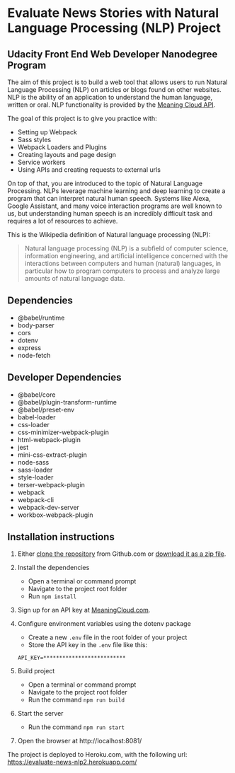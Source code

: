 # Evaluate News Stories with Natural Language Processing (NLP) Project
## Udacity Front End Web Developer Nanodegree Program

The aim of this project is to build a web tool that allows users to run Natural Language Processing (NLP) on articles or blogs found on other websites. NLP is the ability of an application to understand the human language, written or oral. NLP functionality is provided by the [Meaning Cloud API](https://www.meaningcloud.com/products/sentiment-analysis).

The goal of this project is to give you practice with:
- Setting up Webpack
- Sass styles
- Webpack Loaders and Plugins
- Creating layouts and page design
- Service workers
- Using APIs and creating requests to external urls

On top of that, you are introduced to the topic of Natural Language Processing. NLPs leverage machine learning and deep learning to create a program that can interpret natural human speech. Systems like Alexa, Google Assistant, and many voice interaction programs are well known to us, but understanding human speech is an incredibly difficult task and requires a lot of resources to achieve. 

This is the Wikipedia definition of Natural language processing (NLP):

> Natural language processing (NLP) is a subfield of computer science, information engineering, and artificial intelligence
concerned with the interactions between computers and human (natural) languages, in particular how to program computers to
process and analyze large amounts of natural language data.

## Dependencies
- @babel/runtime
- body-parser
- cors
- dotenv
- express
- node-fetch

## Developer Dependencies
- @babel/core
- @babel/plugin-transform-runtime
- @babel/preset-env
- babel-loader
- css-loader
- css-minimizer-webpack-plugin
- html-webpack-plugin
- jest
- mini-css-extract-plugin
- node-sass
- sass-loader
- style-loader
- terser-webpack-plugin
- webpack
- webpack-cli
- webpack-dev-server
- workbox-webpack-plugin

## Installation instructions
1. Either [clone the repository](https://github.com/AxelPilot/evaluate-news-nlp.git) from Github.com or [download it as a zip file](https://github.com/AxelPilot/evaluate-news-nlp/archive/refs/heads/master.zip).
2. Install the dependencies
	- Open a terminal or command prompt
	- Navigate to the project root folder
	- Run `npm install`

3. Sign up for an API key at [MeaningCloud.com](https://www.meaningcloud.com/developer/create-account).

4. Configure environment variables using the dotenv package
	- Create a new `.env` file in the root folder of your project
	- Store the API key in the `.env` file like this:
	```
	API_KEY=**************************
	```
5. Build project
	- Open a terminal or command prompt
	- Navigate to the project root folder
	- Run the command `npm run build`

6. Start the server
	- Run the command `npm run start`
7. Open the browser at http://localhost:8081/

The project is deployed to Heroku.com, with the following url:
https://evaluate-news-nlp2.herokuapp.com/